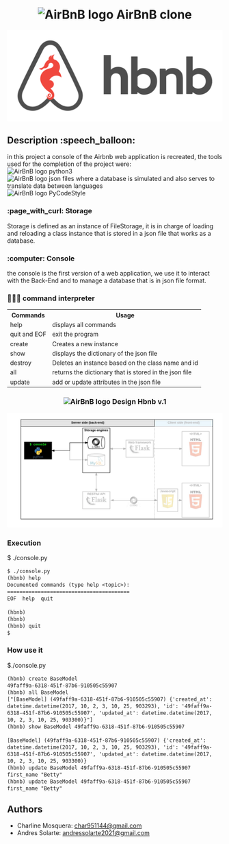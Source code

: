 <h1 align="center">
    <img src="https://cdn.icon-icons.com/icons2/836/PNG/512/Airbnb_icon-icons.com_66791.png" height="30" alt="AirBnB logo"> AirBnB clone
</h1>

<p align="center">
    <img src="img/hbnb.png" alt="holberton logo">
</p>

<h2>
     Description :speech_balloon:
</h2>

<p>
    in this project a console of the Airbnb web application is recreated, the tools used for the completion of the project were: <br>
    <img src="https://cdn.icon-icons.com/icons2/836/PNG/512/Airbnb_icon-icons.com_66791.png" height="15" alt="AirBnB logo"> python3 <br>
    <img src="https://cdn.icon-icons.com/icons2/836/PNG/512/Airbnb_icon-icons.com_66791.png" height="15" alt="AirBnB logo"> json files where a database is  simulated and also serves to translate  data between languages <br>
    <img src="https://cdn.icon-icons.com/icons2/836/PNG/512/Airbnb_icon-icons.com_66791.png" height="15" alt="AirBnB logo"> PyCodeStyle
</p>

<h3>
    :page_with_curl: Storage
</h3>

<p>
    Storage is defined as an instance of FileStorage, it is in charge of loading and reloading a class instance that is stored in a json file that works as a database.
</p>

<h3>
    :computer: Console
</h3>

<p>
    the console is the first version of a web application, we use it to interact with the Back-End and to manage a database that is in json file format.
</p>

<h3>
    👨🏻‍💻 command interpreter
</h3>

<table align="center">
    <tr>
        <th>Commands</th>
        <th>Usage</th>
    </tr>
    <tr>
	    <td> help </td>
	    <td> displays all commands </td>
    </tr>
    <tr>
        <td> quit and EOF </td>
        <td> exit the program </td>
    </tr>
    <tr>
        <td> create </td>
        <td> Creates a new instance </td>
    </tr>
    <tr>
        <td> show </td>
        <td> displays the dictionary of the json file </td>
    </tr>
    <tr>
        <td> destroy </td>
        <td> Deletes an instance based on the class name and id </td>
    </tr>
    <tr>
        <td> all </td>
        <td> returns the dictionary that is stored in the json file </td>
    </tr>
    <tr>
        <td> update </td>
        <td> add or update attributes in the json file </td>
    </tr>

</table>

<h3 align="center">
    <img src="https://cdn.icon-icons.com/icons2/836/PNG/512/Airbnb_icon-icons.com_66791.png" height="20" alt="AirBnB logo"> Design Hbnb v.1
</h3>

<img src="img/design.png">

<h3>
    Execution
</h3>

<p>
    $ ./console.py

    $ ./console.py
    (hbnb) help
    Documented commands (type help <topic>):
    ========================================
    EOF  help  quit

    (hbnb) 
    (hbnb) 
    (hbnb) quit
    $
</p>

<h3>
    How use it
</h3>

<p>
    $./console.py

    (hbnb) create BaseModel
    49faff9a-6318-451f-87b6-910505c55907
    (hbnb) all BaseModel
    ["[BaseModel] (49faff9a-6318-451f-87b6-910505c55907) {'created_at': datetime.datetime(2017, 10, 2, 3, 10, 25, 903293), 'id': '49faff9a-6318-451f-87b6-910505c55907', 'updated_at': datetime.datetime(2017, 10, 2, 3, 10, 25, 903300)}"]
    (hbnb) show BaseModel 49faff9a-6318-451f-87b6-910505c55907

    [BaseModel] (49faff9a-6318-451f-87b6-910505c55907) {'created_at': datetime.datetime(2017, 10, 2, 3, 10, 25, 903293), 'id': '49faff9a-6318-451f-87b6-910505c55907', 'updated_at': datetime.datetime(2017, 10, 2, 3, 10, 25, 903300)}
    (hbnb) update BaseModel 49faff9a-6318-451f-87b6-910505c55907 first_name "Betty"
    (hbnb) update BaseModel 49faff9a-6318-451f-87b6-910505c55907 first_name "Betty"
</p>

<h2>
    Authors
</h2>

* Charline Mosquera: <char951144@gmail.com><br>
* Andres Solarte: <andressolarte2021@gmail.com>
